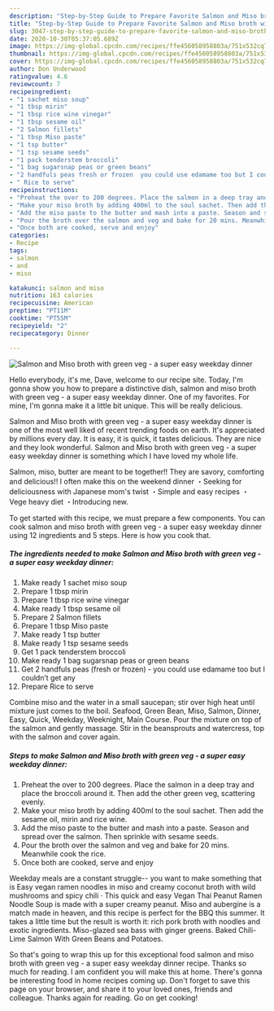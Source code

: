 ```yaml
---
description: "Step-by-Step Guide to Prepare Favorite Salmon and Miso broth with green veg - a super easy weekday dinner"
title: "Step-by-Step Guide to Prepare Favorite Salmon and Miso broth with green veg - a super easy weekday dinner"
slug: 3047-step-by-step-guide-to-prepare-favorite-salmon-and-miso-broth-with-green-veg-a-super-easy-weekday-dinner
date: 2020-10-30T05:37:05.689Z
image: https://img-global.cpcdn.com/recipes/ffe456058958803a/751x532cq70/salmon-and-miso-broth-with-green-veg-a-super-easy-weekday-dinner-recipe-main-photo.jpg
thumbnail: https://img-global.cpcdn.com/recipes/ffe456058958803a/751x532cq70/salmon-and-miso-broth-with-green-veg-a-super-easy-weekday-dinner-recipe-main-photo.jpg
cover: https://img-global.cpcdn.com/recipes/ffe456058958803a/751x532cq70/salmon-and-miso-broth-with-green-veg-a-super-easy-weekday-dinner-recipe-main-photo.jpg
author: Don Underwood
ratingvalue: 4.6
reviewcount: 7
recipeingredient:
- "1 sachet miso soup"
- "1 tbsp mirin"
- "1 tbsp rice wine vinegar"
- "1 tbsp sesame oil"
- "2 Salmon fillets"
- "1 tbsp Miso paste"
- "1 tsp butter"
- "1 tsp sesame seeds"
- "1 pack tenderstem broccoli"
- "1 bag sugarsnap peas or green beans"
- "2 handfuls peas fresh or frozen  you could use edamame too but I couldnt get any"
- " Rice to serve"
recipeinstructions:
- "Preheat the over to 200 degrees. Place the salmon in a deep tray and place the broccoli around it. Then add the other green veg, scattering evenly."
- "Make your miso broth by adding 400ml to the soul sachet. Then add the sesame oil, mirin and rice wine."
- "Add the miso paste to the butter and mash into a paste. Season and spread over the salmon. Then sprinkle with sesame seeds."
- "Pour the broth over the salmon and veg and bake for 20 mins. Meanwhile cook the rice."
- "Once both are cooked, serve and enjoy"
categories:
- Recipe
tags:
- salmon
- and
- miso

katakunci: salmon and miso 
nutrition: 163 calories
recipecuisine: American
preptime: "PT11M"
cooktime: "PT55M"
recipeyield: "2"
recipecategory: Dinner

---
```



![Salmon and Miso broth with green veg - a super easy weekday dinner](https://img-global.cpcdn.com/recipes/ffe456058958803a/751x532cq70/salmon-and-miso-broth-with-green-veg-a-super-easy-weekday-dinner-recipe-main-photo.jpg)

Hello everybody, it's me, Dave, welcome to our recipe site. Today, I'm gonna show you how to prepare a distinctive dish, salmon and miso broth with green veg - a super easy weekday dinner. One of my favorites. For mine, I'm gonna make it a little bit unique. This will be really delicious.

Salmon and Miso broth with green veg - a super easy weekday dinner is one of the most well liked of recent trending foods on earth. It's appreciated by millions every day. It is easy, it is quick, it tastes delicious. They are nice and they look wonderful. Salmon and Miso broth with green veg - a super easy weekday dinner is something which I have loved my whole life.

Salmon, miso, butter are meant to be together!! They are savory, comforting and delicious!! I often make this on the weekend dinner ・Seeking for deliciousness with Japanese mom&#39;s twist ・Simple and easy recipes ・Vege heavy diet ・Introducing new.


To get started with this recipe, we must prepare a few components. You can cook salmon and miso broth with green veg - a super easy weekday dinner using 12 ingredients and 5 steps. Here is how you cook that.

<!--inarticleads1-->

##### The ingredients needed to make Salmon and Miso broth with green veg - a super easy weekday dinner:

1. Make ready 1 sachet miso soup
1. Prepare 1 tbsp mirin
1. Prepare 1 tbsp rice wine vinegar
1. Make ready 1 tbsp sesame oil
1. Prepare 2 Salmon fillets
1. Prepare 1 tbsp Miso paste
1. Make ready 1 tsp butter
1. Make ready 1 tsp sesame seeds
1. Get 1 pack tenderstem broccoli
1. Make ready 1 bag sugarsnap peas or green beans
1. Get 2 handfuls peas (fresh or frozen) - you could use edamame too but I couldn’t get any
1. Prepare  Rice to serve


Combine miso and the water in a small saucepan; stir over high heat until mixture just comes to the boil. Seafood, Green Bean, Miso, Salmon, Dinner, Easy, Quick, Weekday, Weeknight, Main Course. Pour the mixture on top of the salmon and gently massage. Stir in the beansprouts and watercress, top with the salmon and cover again. 

<!--inarticleads2-->

##### Steps to make Salmon and Miso broth with green veg - a super easy weekday dinner:

1. Preheat the over to 200 degrees. Place the salmon in a deep tray and place the broccoli around it. Then add the other green veg, scattering evenly.
1. Make your miso broth by adding 400ml to the soul sachet. Then add the sesame oil, mirin and rice wine.
1. Add the miso paste to the butter and mash into a paste. Season and spread over the salmon. Then sprinkle with sesame seeds.
1. Pour the broth over the salmon and veg and bake for 20 mins. Meanwhile cook the rice.
1. Once both are cooked, serve and enjoy


Weekday meals are a constant struggle-- you want to make something that is Easy vegan ramen noodles in miso and creamy coconut broth with wild mushrooms and spicy chili · This quick and easy Vegan Thai Peanut Ramen Noodle Soup is made with a super creamy peanut. Miso and aubergine is a match made in heaven, and this recipe is perfect for the BBQ this summer. It takes a little time but the result is worth it: rich pork broth with noodles and exotic ingredients. Miso-glazed sea bass with ginger greens. Baked Chili-Lime Salmon With Green Beans and Potatoes. 

So that's going to wrap this up for this exceptional food salmon and miso broth with green veg - a super easy weekday dinner recipe. Thanks so much for reading. I am confident you will make this at home. There's gonna be interesting food in home recipes coming up. Don't forget to save this page on your browser, and share it to your loved ones, friends and colleague. Thanks again for reading. Go on get cooking!
